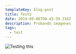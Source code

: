 ```yaml
---
templateKey: blog-post
title: Test2
date: 2019-09-06T08:43:59.316Z
description: Probando imagenes
tags:
  - test
---
```

![](/img/chemex.jpg "Testing this")

![]()
